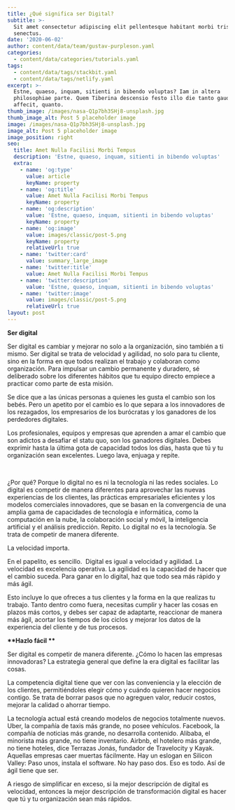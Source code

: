 ```yaml
---
title: ¿Qué significa ser Digital?
subtitle: >-
  Sit amet consectetur adipiscing elit pellentesque habitant morbi tristique
  senectus.
date: '2020-06-02'
author: content/data/team/gustav-purpleson.yaml
categories:
  - content/data/categories/tutorials.yaml
tags:
  - content/data/tags/stackbit.yaml
  - content/data/tags/netlify.yaml
excerpt: >-
  Estne, quaeso, inquam, sitienti in bibendo voluptas? Iam in altera
  philosophiae parte. Quem Tiberina descensio festo illo die tanto gaudio
  affecit, quanto.
thumb_image: /images/nasa-Q1p7bh3SHj8-unsplash.jpg
thumb_image_alt: Post 5 placeholder image
image: /images/nasa-Q1p7bh3SHj8-unsplash.jpg
image_alt: Post 5 placeholder image
image_position: right
seo:
  title: Amet Nulla Facilisi Morbi Tempus
  description: 'Estne, quaeso, inquam, sitienti in bibendo voluptas'
  extra:
    - name: 'og:type'
      value: article
      keyName: property
    - name: 'og:title'
      value: Amet Nulla Facilisi Morbi Tempus
      keyName: property
    - name: 'og:description'
      value: 'Estne, quaeso, inquam, sitienti in bibendo voluptas'
      keyName: property
    - name: 'og:image'
      value: images/classic/post-5.png
      keyName: property
      relativeUrl: true
    - name: 'twitter:card'
      value: summary_large_image
    - name: 'twitter:title'
      value: Amet Nulla Facilisi Morbi Tempus
    - name: 'twitter:description'
      value: 'Estne, quaeso, inquam, sitienti in bibendo voluptas'
    - name: 'twitter:image'
      value: images/classic/post-5.png
      relativeUrl: true
layout: post
---
```

**Ser digital** 

Ser digital es cambiar y mejorar no solo a la organización, sino también a ti mismo. Ser digital se trata de velocidad y agilidad, no solo para tu cliente, sino en la forma en que todos realizan el trabajo y colaboran como organización. Para impulsar un cambio permanente y duradero, sé deliberado sobre los diferentes hábitos que tu equipo directo empiece a practicar como parte de esta misión. 

Se dice que a las únicas personas a quienes les gusta el cambio son los bebés. Pero un apetito por el cambio es lo que separa a los innovadores de los rezagados, los empresarios de los burócratas y los ganadores de los perdedores digitales. 

Los profesionales, equipos y empresas que aprenden a amar el cambio que son adictos a desafiar el statu quo, son los ganadores digitales. Debes exprimir hasta la última gota de capacidad todos los días, hasta que tú y tu organización sean excelentes. Luego lava, enjuaga y repite.

 

¿Por qué? Porque lo digital no es ni la tecnología ni las redes sociales. Lo digital es competir de manera diferentes para aprovechar las nuevas experiencias de los clientes, las prácticas empresariales eficientes y los modelos comerciales innovadores, que se basan en la convergencia de una amplia gama de capacidades de tecnología e informática, como la computación en la nube, la colaboración social y móvil, la inteligencia artificial y el análisis predicción. Repito. Lo digital no es la tecnología. Se trata de competir de manera diferente.

La velocidad importa. 

En el papelito, es sencillo.  Digital es igual a velocidad y agilidad. La velocidad es excelencia operativa. La agilidad es la capacidad de hacer que el cambio suceda. Para ganar en lo digital, haz que todo sea más rápido y más ágil. 

Esto incluye lo que ofreces a tus clientes y la forma en la que realizas tu trabajo. Tanto dentro como fuera, necesitas cumplir y hacer las cosas en plazos más cortos, y debes ser capaz de adaptarte, reaccionar de manera más ágil, acortar los tiempos de los ciclos y mejorar los datos de la experiencia del cliente y de tus procesos.

**\*\*Hazlo fácil \*\***

Ser digital es competir de manera diferente. ¿Cómo lo hacen las empresas innovadoras? La estrategia general que define la era digital es facilitar las cosas.

La competencia digital tiene que ver con las conveniencia y la elección de los clientes, permitiéndoles elegir cómo y cuándo quieren hacer negocios contigo. Se trata de borrar pasos que no agreguen valor, reducir costos, mejorar la calidad o ahorrar tiempo. 

La tecnología actual está creando modelos de negocios totalmente nuevos. Uber, la compañía de taxis más grande, no posee vehículos. Facebook, la compañía de noticias más grande, no desarrolla contenido. Alibaba, el minorista más grande, no tiene inventario. Airbnb, el hotelero más grande, no tiene hoteles, dice Terrazas Jonás, fundador de Travelocity y Kayak. Aquellas empresas caer muertas fácilmente. Hay un eslogan en Silicon Valley: Paso unos, instala el software. No hay paso dos. Eso es todo. Así de ágil tiene que ser.

A riesgo de simplificar en exceso, si la mejor descripción de digital es velocidad, entonces la mejor descripción de transformación digital es hacer que tú y tu organización sean más rápidos.
